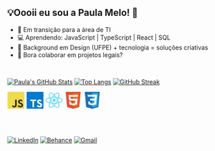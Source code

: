 
## 💡Oooii eu sou a Paula Melo! 🦆

- 🚀 Em transição para a área de TI  
- 💻 Aprendendo: JavaScript | TypeScript | React | SQL 
- 🎨 Background em Design (UFPE) + tecnologia = soluções criativas  
- 🤝 Bora colaborar em projetos legais?

<br>

[![Paula's GitHub Stats](https://github-readme-stats.vercel.app/api?username=paulamelo2404&show_icons=true&theme=radical&layout=compact&hide=issues,prs)](https://github.com/paulamelo2404)
[![Top Langs](https://github-readme-stats.vercel.app/api/top-langs/?username=paulamelo2404&layout=compact&theme=radical)](https://github.com/paulamelo2404)
[![GitHub Streak](https://streak-stats.demolab.com?user=paulamelo2404&theme=radical&hide_border=true)](https://git.io/streak-stats)


<p align="left">
  <img src="https://raw.githubusercontent.com/devicons/devicon/master/icons/javascript/javascript-original.svg" alt="JavaScript" width="40" height="40"/>
  <img src="https://raw.githubusercontent.com/devicons/devicon/master/icons/typescript/typescript-original.svg" alt="TypeScript" width="40" height="40"/>
  <img src="https://raw.githubusercontent.com/devicons/devicon/master/icons/react/react-original.svg" alt="React" width="40" height="40"/>
  <img src="https://raw.githubusercontent.com/devicons/devicon/master/icons/html5/html5-original.svg" alt="HTML5" width="40" height="40"/>
  <img src="https://raw.githubusercontent.com/devicons/devicon/master/icons/css3/css3-original.svg" alt="CSS3" width="40" height="40"/>
</p>




<br>

##

<p align="left">
  <a href="https://www.linkedin.com/in/paula-melo2404/" target="_blank"><img src="https://img.shields.io/badge/-LinkedIn-%230077B5?style=for-the-badge&logo=linkedin&logoColor=white" alt="LinkedIn"></a>
  <a href="https://www.behance.net/pmelo" target="_blank"><img src="https://img.shields.io/badge/-Behance-053EFF?style=for-the-badge&logo=behance&logoColor=white" alt="Behance"></a>
  <a href="mailto:paulamelo2404@gmail.com" target="_blank"><img src="https://img.shields.io/badge/-Gmail-D14836?style=for-the-badge&logo=gmail&logoColor=white" alt="Gmail"></a>
</p>

